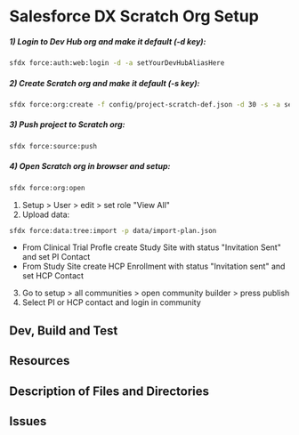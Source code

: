 # Salesforce DX Scratch Org Setup

##### 1) Login to Dev Hub org and make it default (-d key):

```sh
sfdx force:auth:web:login -d -a setYourDevHubAliasHere
```

##### 2) Create Scratch org and make it default (-s key):

```sh
sfdx force:org:create -f config/project-scratch-def.json -d 30 -s -a setYourAliasHere
```
##### 3) Push project to Scratch org:
```sh
sfdx force:source:push
```

##### 4) Open Scratch org in browser and setup:
```sh
sfdx force:org:open
```

1) Setup > User > edit > set role "View All" 
2) Upload data:
```sh
sfdx force:data:tree:import -p data/import-plan.json
```
- From Clinical Trial Profle create Study Site with status "Invitation Sent" and set PI Contact
- From Study Site create HCP Enrollment with status "Invitation sent" and set HCP Contact

3) Go to setup > all communities > open community builder > press publish
4) Select PI or HCP contact and login in community

## Dev, Build and Test


## Resources


## Description of Files and Directories


## Issues


